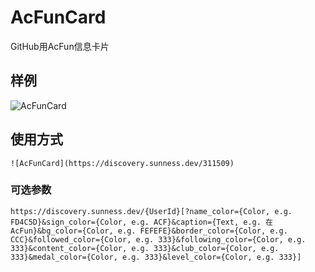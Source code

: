 # AcFunCard
GitHub用AcFun信息卡片

## 样例
![AcFunCard](https://discovery.sunness.dev/311509)

## 使用方式
`![AcFunCard](https://discovery.sunness.dev/311509)`
### 可选参数
`https://discovery.sunness.dev/{UserId}[?name_color={Color, e.g. FD4C5D}&sign_color={Color, e.g. ACF}&caption={Text, e.g. 在AcFun}&bg_color={Color, e.g. FEFEFE}&border_color={Color, e.g. CCC}&followed_color={Color, e.g. 333}&following_color={Color, e.g. 333}&content_color={Color, e.g. 333}&club_color={Color, e.g. 333}&medal_color={Color, e.g. 333}&level_color={Color, e.g. 333}]`
